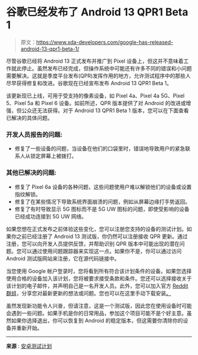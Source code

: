 # 谷歌已经发布了 Android 13 QPR1 Beta 1

> 原文：<https://www.xda-developers.com/google-has-released-android-13-qpr1-beta-1/>

尽管谷歌已经将 Android 13 正式发布并推广到 Pixel 设备上，但这并不意味着工作就此停止。虽然发布已经完成，但操作系统中可能还有许多不同的错误和小问题需要解决。这就是季度平台发布(QPR)发挥作用的地方，允许测试程序中的那些人尽早获得修复和改进。谷歌现在已经宣布发布 Android 13 QPR1 Beta 1。

该更新现已上线，可用于受支持的像素设备，如 Pixel 4a、Pixel 4a 5G、Pixel 5、Pixel 5a 和 Pixel 6 设备。如前所述，QPR 版本提供了对 Android 的改进或增强，但公众还无法获得。对于 Android 13 QPR1 Beta 1 版本，您可以在下面查看已解决的具体问题。

### 开发人员报告的问题:

*   修复了一些设备的问题，当设备在他们的口袋里时，错误地导致用户的紧急联系人从锁定屏幕上被拨打。

### 其他已解决的问题:

*   修复了 Pixel 6a 设备的各种问题，这些问题使用户难以解锁他们的设备或设置指纹解锁。
*   修复了在某些情况下导致系统界面崩溃的问题，例如从屏幕边缘打手势返回。
*   修复了有时导致显示 5G 图标而不是 5G UW 图标的问题，即使受影响的设备已经成功连接到 5G UW 网络。

如果您想在正式发布之前体验这些变化，您可以注册您支持的设备的测试计划。如果你之前已经注册了 Android 13 测试版，你仍然可以注册接收 QPR 更新。通过注册，您可以向开发人员提供反馈，并帮助识别 QPR 版本中可能出现的潜在问题。您可以通过使用问题跟踪器来实现这一点。如果你不是，你可以通过访问 Android 测试版网站来注册，它在源代码链接中。

当您使用 Google 帐户登录时，您将看到所有符合该计划条件的设备。如果您选择使用合格的设备加入该计划，您将被要求接受条款和条件。您还可以选择接收关于该计划的电子邮件，并声明自己是一名开发人员。此外，您可以加入官方 [Reddit 群组](https://www.reddit.com/r/android_beta)，分享您对最新更新的想法或问题。您也可以在这里手动下载安装[。](https://www.xda-developers.com/how-to-download-android-13/#qpr1beta1)

虽然发现新功能令人兴奋，但请注意，这是一个测试版，因此您在使用设备时可能会遇到一些问题。如果手机是你的日常用品，参加这个项目可能不是个好主意。虽然如果你选择退出，你可以恢复到 Android 的稳定版本，但这需要你清除你的设备并重新开始。

* * *

**来源** : [安卓测试计划](https://developer.android.com/about/versions/13/release-notes)
